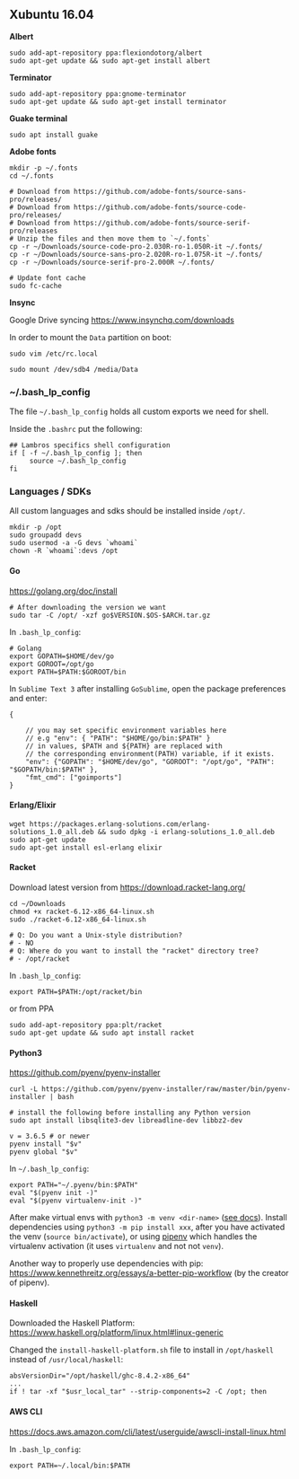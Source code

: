 ## Xubuntu 16.04

**Albert**

```
sudo add-apt-repository ppa:flexiondotorg/albert
sudo apt-get update && sudo apt-get install albert
```

**Terminator**

```
sudo add-apt-repository ppa:gnome-terminator
sudo apt-get update && sudo apt-get install terminator
```

**Guake terminal**

```
sudo apt install guake
```

**Adobe fonts**

```
mkdir -p ~/.fonts
cd ~/.fonts

# Download from https://github.com/adobe-fonts/source-sans-pro/releases/
# Download from https://github.com/adobe-fonts/source-code-pro/releases/
# Download from https://github.com/adobe-fonts/source-serif-pro/releases
# Unzip the files and then move them to `~/.fonts`
cp -r ~/Downloads/source-code-pro-2.030R-ro-1.050R-it ~/.fonts/
cp -r ~/Downloads/source-sans-pro-2.020R-ro-1.075R-it ~/.fonts/
cp -r ~/Downloads/source-serif-pro-2.000R ~/.fonts/

# Update font cache
sudo fc-cache
```

**Insync**

Google Drive syncing https://www.insynchq.com/downloads

In order to mount the `Data` partition on boot:

```
sudo vim /etc/rc.local

sudo mount /dev/sdb4 /media/Data
```

### ~/.bash_lp_config

The file `~/.bash_lp_config` holds all custom exports we need for shell.

Inside the `.bashrc` put the following:

```
## Lambros specifics shell configuration
if [ -f ~/.bash_lp_config ]; then
     source ~/.bash_lp_config
fi
```

### Languages / SDKs

All custom languages and sdks should be installed inside `/opt/`.

```
mkdir -p /opt
sudo groupadd devs
sudo usermod -a -G devs `whoami`
chown -R `whoami`:devs /opt
```

#### Go

https://golang.org/doc/install

```
# After downloading the version we want
sudo tar -C /opt/ -xzf go$VERSION.$OS-$ARCH.tar.gz
```

In `.bash_lp_config`:

```
# Golang
export GOPATH=$HOME/dev/go
export GOROOT=/opt/go
export PATH=$PATH:$GOROOT/bin
```

In `Sublime Text 3` after installing `GoSublime`, open the package preferences and enter:

```
{

	// you may set specific environment variables here
	// e.g "env": { "PATH": "$HOME/go/bin:$PATH" }
	// in values, $PATH and ${PATH} are replaced with
	// the corresponding environment(PATH) variable, if it exists.
	"env": {"GOPATH": "$HOME/dev/go", "GOROOT": "/opt/go", "PATH": "$GOPATH/bin:$PATH" },
	"fmt_cmd": ["goimports"]
}
```

#### Erlang/Elixir

```
wget https://packages.erlang-solutions.com/erlang-solutions_1.0_all.deb && sudo dpkg -i erlang-solutions_1.0_all.deb
sudo apt-get update
sudo apt-get install esl-erlang elixir
```

#### Racket

Download latest version from https://download.racket-lang.org/

```
cd ~/Downloads
chmod +x racket-6.12-x86_64-linux.sh
sudo ./racket-6.12-x86_64-linux.sh

# Q: Do you want a Unix-style distribution?
# - NO
# Q: Where do you want to install the "racket" directory tree?
# - /opt/racket
```

In `.bash_lp_config`:

```
export PATH=$PATH:/opt/racket/bin
```

or from PPA

```
sudo add-apt-repository ppa:plt/racket
sudo apt-get update && sudo apt install racket
```

#### Python3

https://github.com/pyenv/pyenv-installer

```
curl -L https://github.com/pyenv/pyenv-installer/raw/master/bin/pyenv-installer | bash

# install the following before installing any Python version
sudo apt install libsqlite3-dev libreadline-dev libbz2-dev

v = 3.6.5 # or newer
pyenv install "$v"
pyenv global "$v"
```

In `~/.bash_lp_config`: 

```
export PATH="~/.pyenv/bin:$PATH"
eval "$(pyenv init -)"
eval "$(pyenv virtualenv-init -)"
```

After make virtual envs with `python3 -m venv <dir-name>` ([see docs](https://packaging.python.org/tutorials/installing-packages/#creating-virtual-environments)). Install dependencies using `python3 -m pip install xxx`, after you have activated the venv (`source bin/activate`), or using [pipenv](https://packaging.python.org/tutorials/managing-dependencies/#managing-dependencies) which handles the virtualenv activation (it uses `virtualenv` and not not `venv`).

Another way to properly use dependencies with pip: https://www.kennethreitz.org/essays/a-better-pip-workflow (by the creator of pipenv).

#### Haskell

Downloaded the Haskell Platform: https://www.haskell.org/platform/linux.html#linux-generic

Changed the `install-haskell-platform.sh` file to install in `/opt/haskell` instead of `/usr/local/haskell`:

```
absVersionDir="/opt/haskell/ghc-8.4.2-x86_64"
...
if ! tar -xf "$usr_local_tar" --strip-components=2 -C /opt; then

```

#### AWS CLI

https://docs.aws.amazon.com/cli/latest/userguide/awscli-install-linux.html

In `.bash_lp_config`:

```
export PATH=~/.local/bin:$PATH
```
